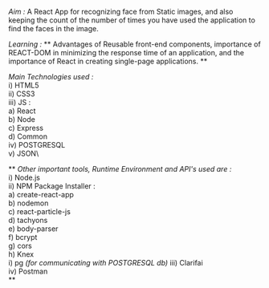 *Aim :*  A React App for recognizing face from Static images, and also keeping the count of the number of times you have used the application to find the faces in the image.  

*Learning :* ** Advantages of Reusable front-end components, importance of REACT-DOM in minimizing the response time of an application, and the importance of React in creating single-page applications. ** 

*Main Technologies used :*  
   i) HTML5\
  ii) CSS3\
 iii) JS :\
      a) React\
      b) Node\
      c) Express\
      d) Common\
  iv) POSTGRESQL\
   v) JSON\  


** *Other important tools, Runtime Environment and API's used are :*\
   i) Node.js\
  ii) NPM Package Installer :\
      a) create-react-app\
      b) nodemon\
      c) react-particle-js\
      d) tachyons\
      e) body-parser\
      f) bcrypt\
      g) cors\
      h) Knex\
      i) pg *(for communicating with POSTGRESQL db)*
 iii) Clarifai\
  iv) Postman\
**  